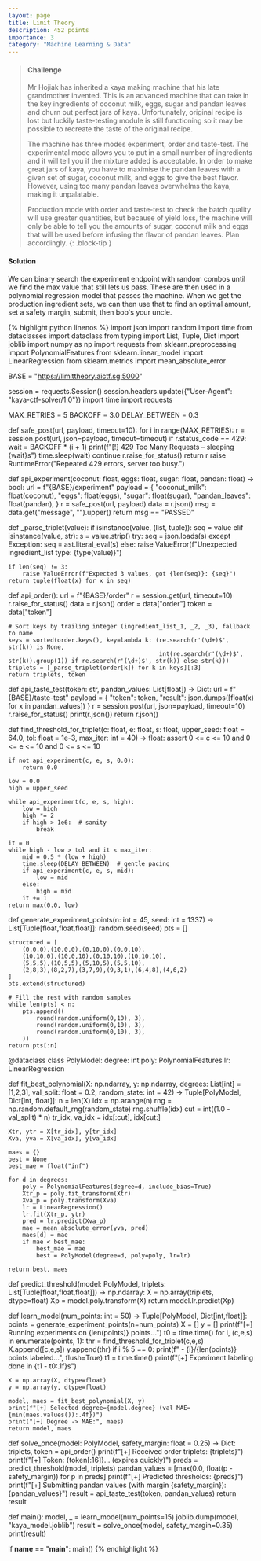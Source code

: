 ```yaml
---
layout: page
title: Limit Theory
description: 452 points
importance: 3
category: "Machine Learning & Data"
---
```


> #### Challenge
> Mr Hojiak has inherited a kaya making machine that his late grandmother invented. This is an advanced machine that can take in the key ingredients of coconut milk, eggs, sugar and pandan leaves and churn out perfect jars of kaya. Unfortunately, original recipe is lost but luckily taste-testing module is still functioning so it may be possible to recreate the taste of the original recipe.
>
> The machine has three modes experiment, order and taste-test. The experimental mode allows you to put in a small number of ingredients and it will tell you if the mixture added is acceptable. In order to make great jars of kaya, you have to maximise the pandan leaves with a given set of sugar, coconut milk, and eggs to give the best flavor. However, using too many pandan leaves overwhelms the kaya, making it unpalatable.
>
> Production mode with order and taste-test to check the batch quality will use greater quantities, but because of yield loss, the machine will only be able to tell you the amounts of sugar, coconut milk and eggs that will be used before infusing the flavor of pandan leaves. Plan accordingly.
{: .block-tip }

#### Solution
We can binary search the experiment endpoint with random combos until we find the max value that still lets us pass. These are then used in a polynomial regression model that passes the machine. When we get the production ingredient sets, we can then use that to find an optimal amount, set a safety margin, submit, then bob's your uncle.

{% highlight python linenos %}
import json
import random
import time
from dataclasses import dataclass
from typing import List, Tuple, Dict
import joblib
import numpy as np
import requests
from sklearn.preprocessing import PolynomialFeatures
from sklearn.linear_model import LinearRegression
from sklearn.metrics import mean_absolute_error

BASE = "https://limittheory.aictf.sg:5000"

session = requests.Session()
session.headers.update({"User-Agent": "kaya-ctf-solver/1.0"})
import time
import requests

MAX_RETRIES = 5
BACKOFF = 3.0 
DELAY_BETWEEN = 0.3

def safe_post(url, payload, timeout=10):
    for i in range(MAX_RETRIES):
        r = session.post(url, json=payload, timeout=timeout)
        if r.status_code == 429:
            wait = BACKOFF * (i + 1)
            print(f"[!] 429 Too Many Requests – sleeping {wait}s")
            time.sleep(wait)
            continue
        r.raise_for_status()
        return r
    raise RuntimeError("Repeated 429 errors, server too busy.")


def api_experiment(coconut: float, eggs: float, sugar: float, pandan: float) -> bool:
    url = f"{BASE}/experiment"
    payload = {
        "coconut_milk": float(coconut),
        "eggs": float(eggs),
        "sugar": float(sugar),
        "pandan_leaves": float(pandan),
    }
    r = safe_post(url, payload)
    data = r.json()
    msg = data.get("message", "").upper()
    return msg == "PASSED"



def _parse_triplet(value):
    if isinstance(value, (list, tuple)):
        seq = value
    elif isinstance(value, str):
        s = value.strip()
        try:
            seq = json.loads(s)
        except Exception:
            seq = ast.literal_eval(s)
    else:
        raise ValueError(f"Unexpected ingredient_list type: {type(value)}")

    if len(seq) != 3:
        raise ValueError(f"Expected 3 values, got {len(seq)}: {seq}")
    return tuple(float(x) for x in seq)

def api_order():
    url = f"{BASE}/order"
    r = session.get(url, timeout=10)
    r.raise_for_status()
    data = r.json()
    order = data["order"]
    token = data["token"]

    # Sort keys by trailing integer (ingredient_list_1, _2, _3), fallback to name
    keys = sorted(order.keys(), key=lambda k: (re.search(r'(\d+)$', str(k)) is None,
                                               int(re.search(r'(\d+)$', str(k)).group(1)) if re.search(r'(\d+)$', str(k)) else str(k)))
    triplets = [_parse_triplet(order[k]) for k in keys][:3]
    return triplets, token


def api_taste_test(token: str, pandan_values: List[float]) -> Dict:
    url = f"{BASE}/taste-test"
    payload = {
        "token": token,
        "result": json.dumps([float(x) for x in pandan_values])
    }
    r = session.post(url, json=payload, timeout=10)
    r.raise_for_status()
    print(r.json())
    return r.json()



def find_threshold_for_triplet(c: float, e: float, s: float,
                               upper_seed: float = 64.0,
                               tol: float = 1e-3,
                               max_iter: int = 40) -> float:
    assert 0 <= c <= 10 and 0 <= e <= 10 and 0 <= s <= 10

    if not api_experiment(c, e, s, 0.0):
        return 0.0

    low = 0.0
    high = upper_seed

    while api_experiment(c, e, s, high):
        low = high
        high *= 2
        if high > 1e6:  # sanity
            break

    it = 0
    while high - low > tol and it < max_iter:
        mid = 0.5 * (low + high)
        time.sleep(DELAY_BETWEEN)  # gentle pacing
        if api_experiment(c, e, s, mid):
            low = mid
        else:
            high = mid
        it += 1
    return max(0.0, low)


def generate_experiment_points(n: int = 45,
                               seed: int = 1337) -> List[Tuple[float,float,float]]:
    random.seed(seed)
    pts = []

    structured = [
        (0,0,0),(10,0,0),(0,10,0),(0,0,10),
        (10,10,0),(10,0,10),(0,10,10),(10,10,10),
        (5,5,5),(10,5,5),(5,10,5),(5,5,10),
        (2,8,3),(8,2,7),(3,7,9),(9,3,1),(6,4,8),(4,6,2)
    ]
    pts.extend(structured)

    # Fill the rest with random samples
    while len(pts) < n:
        pts.append((
            round(random.uniform(0,10), 3),
            round(random.uniform(0,10), 3),
            round(random.uniform(0,10), 3),
        ))
    return pts[:n]


@dataclass
class PolyModel:
    degree: int
    poly: PolynomialFeatures
    lr: LinearRegression

def fit_best_polynomial(X: np.ndarray, y: np.ndarray,
                        degrees: List[int] = [1,2,3],
                        val_split: float = 0.2,
                        random_state: int = 42) -> Tuple[PolyModel, Dict[int, float]]:
    n = len(X)
    idx = np.arange(n)
    rng = np.random.default_rng(random_state)
    rng.shuffle(idx)
    cut = int((1.0 - val_split) * n)
    tr_idx, va_idx = idx[:cut], idx[cut:]

    Xtr, ytr = X[tr_idx], y[tr_idx]
    Xva, yva = X[va_idx], y[va_idx]

    maes = {}
    best = None
    best_mae = float("inf")

    for d in degrees:
        poly = PolynomialFeatures(degree=d, include_bias=True)
        Xtr_p = poly.fit_transform(Xtr)
        Xva_p = poly.transform(Xva)
        lr = LinearRegression()
        lr.fit(Xtr_p, ytr)
        pred = lr.predict(Xva_p)
        mae = mean_absolute_error(yva, pred)
        maes[d] = mae
        if mae < best_mae:
            best_mae = mae
            best = PolyModel(degree=d, poly=poly, lr=lr)

    return best, maes


def predict_threshold(model: PolyModel, triplets: List[Tuple[float,float,float]]) -> np.ndarray:
    X = np.array(triplets, dtype=float)
    Xp = model.poly.transform(X)
    return model.lr.predict(Xp)



def learn_model(num_points: int = 50) -> Tuple[PolyModel, Dict[int,float]]:
    points = generate_experiment_points(n=num_points)
    X = []
    y = []
    print(f"[+] Running experiments on {len(points)} points...")
    t0 = time.time()
    for i, (c,e,s) in enumerate(points, 1):
        thr = find_threshold_for_triplet(c,e,s)
        X.append([c,e,s])
        y.append(thr)
        if i % 5 == 0:
            print(f"  - {i}/{len(points)} points labeled...", flush=True)
    t1 = time.time()
    print(f"[+] Experiment labeling done in {t1 - t0:.1f}s")

    X = np.array(X, dtype=float)
    y = np.array(y, dtype=float)

    model, maes = fit_best_polynomial(X, y)
    print(f"[+] Selected degree={model.degree} (val MAE={min(maes.values()):.4f})")
    print("[+] Degree -> MAE:", maes)
    return model, maes


def solve_once(model: PolyModel, safety_margin: float = 0.25) -> Dict:
    triplets, token = api_order()
    print(f"[+] Received order triplets: {triplets}")
    print(f"[+] Token: {token[:16]}... (expires quickly)")
    preds = predict_threshold(model, triplets)
    pandan_values = [max(0.0, float(p - safety_margin)) for p in preds]
    print(f"[+] Predicted thresholds: {preds}")
    print(f"[+] Submitting pandan values (with margin {safety_margin}): {pandan_values}")
    result = api_taste_test(token, pandan_values)
    return result



def main():
    model, _ = learn_model(num_points=15)
    joblib.dump(model, "kaya_model.joblib")
    result = solve_once(model, safety_margin=0.35)
    print(result)

if __name__ == "__main__":
    main()
{% endhighlight %}
